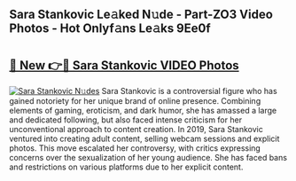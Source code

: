 ## Sara Stankovic Le𝚊ked N𝚞de - Part-ZO3 Video Photos - Hot Onlyf𝚊ns Le𝚊ks 9Ee0f

# <h2><a href="http://ab18605.deff.icu/?id=Sara+Stankovic">🔗 New 👉🔴 Sara Stankovic VIDEO Photos</a></h2>

[![Sara Stankovic N𝚞des](https://i.imgur.com/rIISA9y.gif)](http://ab18605.deff.icu/?id=Sara+Stankovic)
Sara Stankovic is a controversial figure who has gained notoriety for her unique brand of online presence. Combining elements of gaming, eroticism, and dark humor, she has amassed a large and dedicated following, but also faced intense criticism for her unconventional approach to content creation. In 2019, Sara Stankovic ventured into creating adult content, selling webcam sessions and explicit photos. This move escalated her controversy, with critics expressing concerns over the sexualization of her young audience. She has faced bans and restrictions on various platforms due to her explicit content.

